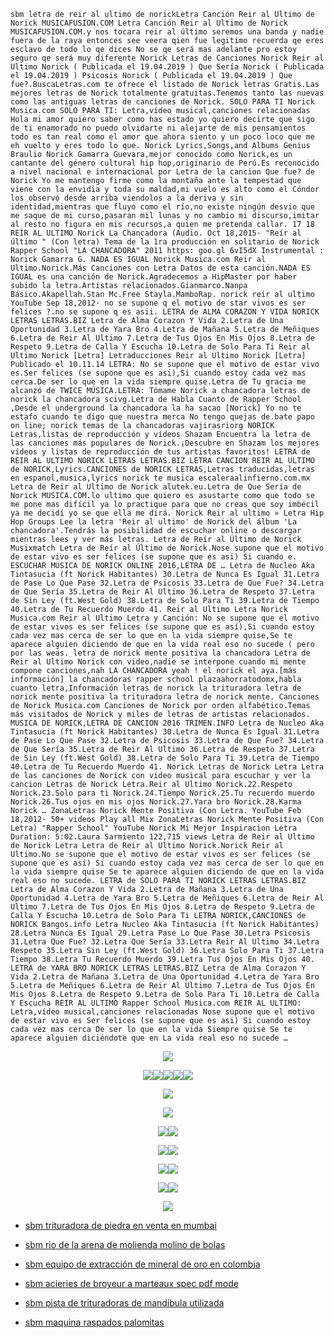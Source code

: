 
```
sbm letra de reir al ultimo de norickLetra Canción Reir al Ultimo de Norick MUSICAFUSION.COM Letra Canción Reir al Ultimo de Norick MUSICAFUSION.COM.y nos tocara reir al último seremos una banda y nadie fuera de la raya entonces see veera qien fue legitimo recuerda qe eres esclavo de todo lo qe dices No se qe será mas adelante pro estoy seguro qe será muy diferente Norick Letras de Canciones Norick Reir al Ultimo Norick ( Publicada el 19.04.2019 ) Que Sería Norick ( Publicada el 19.04.2019 ) Psicosis Norick ( Publicada el 19.04.2019 ) Que fue?.BuscaLetras.com te ofrece el listado de Norick letras Gratis.Las mejores letras de Norick totalmente gratuitas.Tenemos tanto las nuevas como las antiguas letras de canciones de Norick. SOLO PARA TI Norick Musica.com SOLO PARA TI: Letra,vídeo musical,canciones relacionadas Hola mi amor quiero saber como has estado yo quiero decirte que sigo de ti enamorado no puedo olvidarte ni alejarte de mis pensamientos todo es tan real como el amor que ahora siento y un poco loco que me eh vuelto y eres todo lo que. Norick Lyrics,Songs,and Albums Genius Braulio Norick Gamarra Guevara,mejor conocido como Norick,es un cantante del género cultural hip hop,originario de Perú.Es reconocido a nivel nacional e internacional por Letra de la cancion Que fue? de Norick Yo me mantengo firme como la montaña ante la tempestad que viene con la envidia y toda su maldad,mi vuelo es alto como el Cóndor los observó desde arriba viendolos a la deriva y sin identidad,mientras que fluyo como el río,no existe ningún desvio que me saque de mi curso,pasaran mil lunas y no cambio mi discurso,imitar al resto no figura en mis recursos,a quien me pretenda callar. 17 18 REÍR AL ULTIMO Norick La Chancadora (Audio. Oct 18,2015· "Reír al último " (Con letra) Tema de la 1ra producción en solitario de Norick Rapper School "LA CHANCADORA" 2011 https: goo.gl 6vI5dX Instrumental : Norick Gamarra G. NADA ES IGUAL Norick Musica.com Reir al Ultimo.Norick.Más Canciones con Letra Datos de esta canción.NADA ES IGUAL es una canción de Norick.Agradecemos a HipMaster por haber subido la letra.Artistas relacionados.Gianmarco.Nanpa Básico.Akapellah.Stan Mc.Free Stayla.MamboRap. norick reir al ultimo YouTube Sep 18,2012· no se supone q el motivo de star vivos es ser felices ?.no se supone q es asii. LETRA de ALMA CORAZON Y VIDA NORICK LETRAS LETRAS.BIZ Letra de Alma Corazon Y Vida 2.Letra de Una Oportunidad 3.Letra de Yara Bro 4.Letra de Mañana 5.Letra de Meñiques 6.Letra de Reir Al Ultimo 7.Letra de Tus Ojos En Mis Ojos 8.Letra de Respeto 9.Letra de Calla Y Escucha 10.Letra de Solo Para Ti Reir al Ultimo Norick [Letra] Letraducciones Reir al Ultimo Norick [Letra] Publicado el 10.11.14 LETRA: No se supone que el motivo de estar vivo es.Ser felices (se supone que es asi),Si cuando estoy cada vez mas cerca.De ser lo que en la vida siempre quise.Letra de Tu gracia me alcanzó de TWICE MÚSICA.LETRA: Tómame Norick a chancadora letras de norick la chancadora scivg.Letra de Habla Cuanto de Rapper School ,Desde el underground la chancadora la ha sacao [Norick] Yo no te estafo cuando te digo que nuestra merca No tengo quejas de.bate papo on line; norick temas de la chancadoras vajirasriorg NORICK Letras,listas de reproducción y vídeos Shazam Encuentra la letra de las canciones más populares de Norick.¡Descubre en Shazam los mejores vídeos y listas de reproducción de tus artistas favoritos! LETRA de REIR AL ULTIMO NORICK LETRAS LETRAS.BIZ LETRA CANCION REIR AL ULTIMO de NORICK,Lyrics.CANCIONES de NORICK LETRAS,Letras traducidas,letras en espanol,musica,lyrics norick te musica escaleraalinfierno.com.mx Letra de Reir al Ultimo de Norick alutek.eu.Letra de Que Sería de Norick MUSICA.COM.lo ultimo que quiero es asustarte como que todo se me pone mas difícil ya lo practique para que no creas que soy imbécil ya me decidí yo se que ella me dirá. Norick Reir al ultimo » Letra Hip Hop Groups Lee la letra 'Reir al ultimo' de Norick del álbum 'La chancadora'.Tendrás la posibilidad de escuchar online o descargar mientras lees y ver más letras. Letra de Reír al Último de Norick Musixmatch Letra de Reír al Último de Norick.Nose supone que el motivo de estar vivo es ser felices (se supone que es asi) Si cuando e. ESCUCHAR MUSICA DE NORICK ONLINE 2016,LETRA DE … Letra de Nucleo Aka Tintasucia (ft Norick Habitantes) 30.Letra de Nunca Es Igual 31.Letra de Pase Lo Que Pase 32.Letra de Psicosis 33.Letra de Que Fue? 34.Letra de Que Sería 35.Letra de Reir Al Ultimo 36.Letra de Respeto 37.Letra de Sin Ley (ft.West Gold) 38.Letra de Solo Para Ti 39.Letra de Tiempo 40.Letra de Tu Recuerdo Muerdo 41. Reir al Ultimo Letra Norick Musica.com Reir al Ultimo Letra y Canción: No se supone que el motivo de estar vivos es ser felices (se supone que es así),Si cuando estoy cada vez mas cerca de ser lo que en la vida siempre quise,Se te aparece alguien diciendo de que en la vida real eso no sucede ( pero por las weas. letra de norick mente positiva la chancadora Letra de Reir al Ultimo Norick con video,nadie se interpone cuando mi mente compone canciones,nah LA CHANCADORA yeah ! el norick el aya.[más información] la chancadoras rapper school plazaahorratodomx,habla cuanto letra,Información letras de norick la trituradora letra de norick mente positiva la trituradora letra de norick mente. Canciones de Norick Musica.com Canciones de Norick por orden alfabético.Temas más visitados de Norick y miles de letras de artistas relacionados. MUSICA DE NORICK,LETRA DE CANCION 2016 TRIMEN.INFO Letra de Nucleo Aka Tintasucia (ft Norick Habitantes) 30.Letra de Nunca Es Igual 31.Letra de Pase Lo Que Pase 32.Letra de Psicosis 33.Letra de Que Fue? 34.Letra de Que Sería 35.Letra de Reir Al Ultimo 36.Letra de Respeto 37.Letra de Sin Ley (ft.West Gold) 38.Letra de Solo Para Ti 39.Letra de Tiempo 40.Letra de Tu Recuerdo Muerdo 41. Norick Letras de Norick Letra Letra de las canciones de Norick con video musical para escuchar y ver la cancion Letras de Norick Letra.Reir al Ultimo Norick.22.Respeto Norick.23.Solo para ti Norick.24.Tiempo Norick.25.Tu recuerdo muerdo Norick.26.Tus ojos en mis ojos Norick.27.Yara bro Norick.28.Karma Norick … ZonaLetras Norick Mente Positiva (Con Letra. YouTube Feb 18,2012· 50+ videos Play all Mix ZonaLetras Norick Mente Positiva (Con Letra) "Rapper School" YouTube Norick Mi Mejor Inspiracion Letra Duration: 5:02.Laura Sarmiento 122,715 views Letra de Reir al Ultimo de Norick Letra Letra de Reir al Ultimo Norick.Norick Reir al Ultimo.No se supone que el motivo de estar vivos es ser felices (se supone que es así) Si cuando estoy cada vez mas cerca de ser lo que en la vida siempre quise Se te aparece alguien diciendo de que en la vida real eso no sucede. LETRA de SOLO PARA TI NORICK LETRAS LETRAS.BIZ Letra de Alma Corazon Y Vida 2.Letra de Mañana 3.Letra de Una Oportunidad 4.Letra de Yara Bro 5.Letra de Meñiques 6.Letra de Reir Al Ultimo 7.Letra de Tus Ojos En Mis Ojos 8.Letra de Respeto 9.Letra de Calla Y Escucha 10.Letra de Solo Para Ti LETRA NORICK,CANCIONES de NORICK Bangos.info Letra Nucleo Aka Tintasucia (ft Norick Habitantes) 28.Letra Nunca Es Igual 29.Letra Pase Lo Que Pase 30.Letra Psicosis 31.Letra Que Fue? 32.Letra Que Sería 33.Letra Reir Al Ultimo 34.Letra Respeto 35.Letra Sin Ley (ft.West Gold) 36.Letra Solo Para Ti 37.Letra Tiempo 38.Letra Tu Recuerdo Muerdo 39.Letra Tus Ojos En Mis Ojos 40. LETRA de YARA BRO NORICK LETRAS LETRAS.BIZ Letra de Alma Corazon Y Vida 2.Letra de Mañana 3.Letra de Una Oportunidad 4.Letra de Yara Bro 5.Letra de Meñiques 6.Letra de Reir Al Ultimo 7.Letra de Tus Ojos En Mis Ojos 8.Letra de Respeto 9.Letra de Solo Para Ti 10.Letra de Calla Y Escucha REIR AL ULTIMO Rapper School Musica.com REIR AL ULTIMO: Letra,vídeo musical,canciones relacionadas Nose supone que el motivo de estar vivo es Ser felices (se supone que es asi) Si cuando estoy cada vez mas cerca De ser lo que en la vida Siempre quise Se te aparece alguien diciéndote que en La vida real eso no sucede … 
```

<div align="center">

<a href="https://es-crusher.shibang-china.com/github&k=sbm+letra+de+reir+al+ultimo+de+norick"><img src="https://static.shibang-china.com/es/crusher/logo.jpg"></a>

<a href="https://es-crusher.shibang-china.com/github&k=sbm+letra+de+reir+al+ultimo+de+norick"><img src="https://static.shibang-china.com/es/crusher/index.jpg"></a><a href="https://es-crusher.shibang-china.com/material.htmlgithub&k=sbm+letra+de+reir+al+ultimo+de+norick"><img src="https://static.shibang-china.com/es/crusher/material.jpg"></a><a href="https://es-crusher.shibang-china.com/application.htmlgithub&k=sbm+letra+de+reir+al+ultimo+de+norick"><img src="https://static.shibang-china.com/es/crusher/application.jpg"></a><a href="https://es-crusher.shibang-china.com/aboutus.htmlgithub&k=sbm+letra+de+reir+al+ultimo+de+norick"><img src="https://static.shibang-china.com/es/crusher/aboutus.jpg"></a><a href="https://es-crusher.shibang-china.com/contact.htmlgithub&k=sbm+letra+de+reir+al+ultimo+de+norick"><img src="https://static.shibang-china.com/es/crusher/contact.jpg"></a>

<a href="https://es-crusher.shibang-china.com/github&k=sbm+letra+de+reir+al+ultimo+de+norick"><img src="https://static.shibang-china.com/es/crusher/banner.jpg"></a>

<a href="https://swt.shibang-china.com/github&k=sbm+letra+de+reir+al+ultimo+de+norick"><img src="https://static.shibang-china.com/es/crusher/text.jpg"></a>

<a href="https://swt.shibang-china.com/github&k=sbm+letra+de+reir+al+ultimo+de+norick"><img src="https://static.shibang-china.com/es/crusher/chat.jpg"></a><a href="https://es-crusher.shibang-china.com/contact.htmlgithub&k=sbm+letra+de+reir+al+ultimo+de+norick"><img src="https://static.shibang-china.com/es/crusher/message.jpg"></a>

<a href="https://es-crusher.shibang-china.com/products/pe.htmlgithub&k=sbm+letra+de+reir+al+ultimo+de+norick"><img src="https://static.shibang-china.com/es/crusher/pe.jpg"></a><a href="https://es-crusher.shibang-china.com/products/pf.htmlgithub&k=sbm+letra+de+reir+al+ultimo+de+norick"><img src="https://static.shibang-china.com/es/crusher/pf.jpg"></a>

<a href="https://es-crusher.shibang-china.com/products/hpt.htmlgithub&k=sbm+letra+de+reir+al+ultimo+de+norick"><img src="https://static.shibang-china.com/es/crusher/hpt.jpg"></a><a href="https://es-crusher.shibang-china.com/products/vsi.htmlgithub&k=sbm+letra+de+reir+al+ultimo+de+norick"><img src="https://static.shibang-china.com/es/crusher/vsi.jpg"></a>

<a href="https://es-crusher.shibang-china.com/products/klv.htmlgithub&k=sbm+letra+de+reir+al+ultimo+de+norick"><img src="https://static.shibang-china.com/es/crusher/klv.jpg"></a><a href="https://es-crusher.shibang-china.com/products/portable.htmlgithub&k=sbm+letra+de+reir+al+ultimo+de+norick"><img src="https://static.shibang-china.com/es/crusher/portable.jpg"></a>

<a href="https://swt.shibang-china.com/github&k=sbm+letra+de+reir+al+ultimo+de+norick"><img src="https://static.shibang-china.com/es/crusher/case.jpg"></a>

</div>


* [sbm trituradora de piedra en venta en mumbai](sbm%20trituradora%20de%20piedra%20en%20venta%20en%20mumbai.md)

* [sbm rio de la arena de molienda molino de bolas](sbm%20rio%20de%20la%20arena%20de%20molienda%20molino%20de%20bolas.md)

* [sbm equipo de extracción de mineral de oro en colombia](sbm%20equipo%20de%20extracci%C3%B3n%20de%20mineral%20de%20oro%20en%20colombia.md)

* [sbm acieries de broyeur a marteaux spec pdf mode](sbm%20acieries%20de%20broyeur%20a%20marteaux%20spec%20pdf%20mode.md)

* [sbm pista de trituradoras de mandíbula utilizada](sbm%20pista%20de%20trituradoras%20de%20mand%C3%ADbula%20utilizada.md)

* [sbm maquina raspados palomitas](sbm%20maquina%20raspados%20palomitas.md)